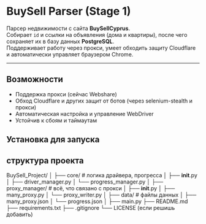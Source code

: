 # BuySell Parser (Stage 1)

Парсер недвижимости с сайта **BuySellCyprus**.  
Собирает `id` и ссылки на объявления (дома и квартиры), после чего сохраняет их в базу данных **PostgreSQL**.  
Поддерживает работу через прокси, умеет обходить защиту Cloudflare и автоматически управляет браузером Chrome.

---

## Возможности

- Поддержка прокси (сейчас Webshare)
- Обход Cloudflare и других защит от ботов (через selenium-stealth и прокси)
- Автоматическая настройка и управление WebDriver
- Устойчив к сбоям и таймаутам

## Установка для запуска


## структура проекта

BuySell_Project/
│
├── core/                      # логика драйвера, прогресса
│   ├── __init__.py
│   ├── driver_manager.py
│   └── progress_manager.py
│
├── proxy_manager/             # всё, что связано с прокси
│   ├── __init__.py
│   ├── many_proxy.py
│   └── proxy_writer.py
│
├── data/                      # файлы данных
│   ├── many_proxy.json
│   └── progress.json
│
├── main.py
├── README.md
├── requirements.txt
├── .gitignore
└── LICENSE (если решишь добавить)